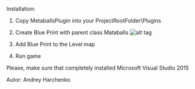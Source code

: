 Installation:

1) Copy MetaballsPlugin into your ProjectRootFolder\Plugins

2) Create Blue Print with parent class Mataballs
![alt tag](https://github.com/andyrst/ue4_metaballs/meta_help1.jpg)

3) Add Blue Print to the Level map

4) Run game


Please, make sure that completely installed Microsoft Visual Studio 2015

Autor:
Andrey Harchenko
